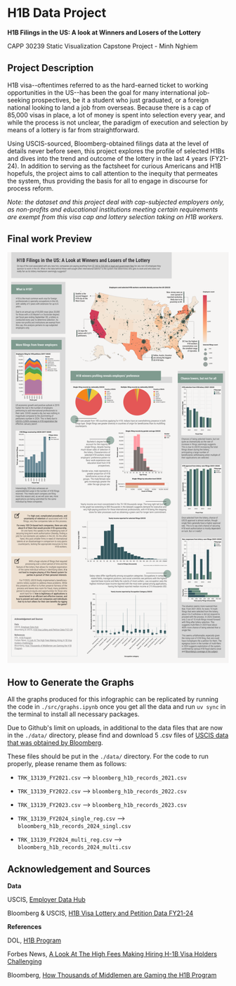 # H1B Data Project
**H1B Filings in the US: A look at Winners and Losers of the Lottery**

CAPP 30239 Static Visualization Capstone Project - Minh Nghiem

## Project Description
H1B visa--oftentimes referred to as the hard-earned ticket to working opportunities in the US--has been the goal for many international job-seeking prospectives, be it a student who just graduated, or a foreign national looking to land a job from overseas. Because there is a cap of 85,000 visas in place, a lot of money is spent into selection every year, and while the process is not unclear, the paradigm of execution and selection by means of a lottery is far from straightforward.

Using USCIS-sourced, Bloomberg-obtained filings data at the level of details never before seen, this project explores the profile of selected H1Bs and dives into the trend and outcome of the lottery in the last 4 years (FY21-24). In addition to serving as the factsheet for curious Americans and H1B hopefuls, the project aims to call attention to the inequity that permeates the system, thus providing the basis for all to engage in discourse for process reform.

*Note: the dataset and this project deal with cap-subjected employers only, as non-profits and educational institutions meeting certain requirements are exempt from this visa cap and lottery selection taking on H1B workers.*

## Final work Preview

![H1B Filings in the US FY17-24](./static_final/final.png)

## How to Generate the Graphs

All the graphs produced for this infographic can be replicated by running the code in `./src/graphs.ipynb` once you get all the data and run `uv sync` in the terminal to install all necessary packages. 

Due to Github's limit on uploads, in additional to the data files that are now in the `./data/` directory, please find and download 5 .csv files of [USCIS data that was obtained by Bloomberg](https://github.com/BloombergGraphics/2024-h1b-immigration-data).

These files should be put in the `./data/` directory. For the code to run properly, please rename them as follows:

- `TRK_13139_FY2021.csv` --> `bloomberg_h1b_records_2021.csv`

- `TRK_13139_FY2022.csv` --> `bloomberg_h1b_records_2022.csv`

- `TRK_13139_FY2023.csv` --> `bloomberg_h1b_records_2023.csv`

- `TRK_13139_FY2024_single_reg.csv` --> `bloomberg_h1b_records_2024_singl.csv`

- `TRK_13139_FY2024_multi_reg.csv` --> `bloomberg_h1b_records_2024_multi.csv`

## Acknowledgement and Sources
**Data**

USCIS, [Employer Data Hub](https://www.uscis.gov/tools/reports-and-studies/h-1b-employer-data-hub)

Bloomberg & USCIS, [H1B Visa Lottery and Petition Data FY21-24](https://github.com/BloombergGraphics/2024-h1b-immigration-data)

**References**

DOL, [H1B Program](https://www.dol.gov/agencies/whd/immigration/h1b)

Forbes News, [A Look At The High Fees Making Hiring H-1B Visa Holders Challenging](https://www.forbes.com/sites/stuartanderson/2024/02/22/a-look-at-the-high-fees-making-hiring-h-1b-visa-holders-challenging/)

Bloomberg, [How Thousands of Middlemen are Gaming the H1B Program](https://www.bloomberg.com/graphics/2024-staffing-firms-game-h1b-visa-lottery-system/)